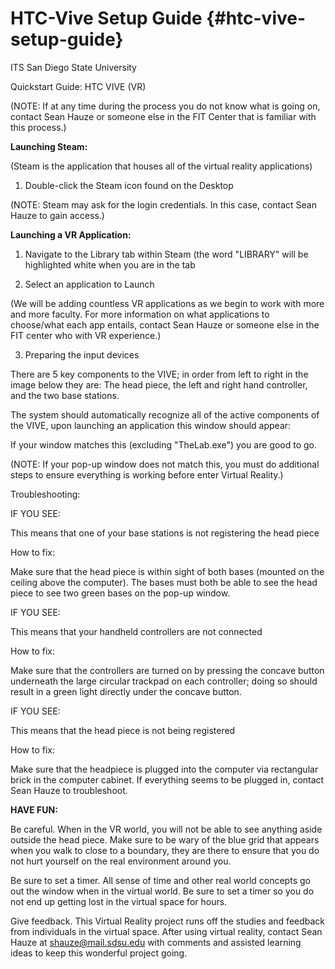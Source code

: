 # HTC-Vive Setup Guide {#htc-vive-setup-guide}

ITS San Diego State University

Quickstart Guide: HTC VIVE (VR)

(NOTE: If at any time during the process you do not know what is going on, contact Sean Hauze or someone else in the FIT Center that is familiar with this process.)

**Launching Steam:**

(Steam is the application that houses all of the virtual reality applications)

1) Double-click the Steam icon found on the Desktop

(NOTE: Steam may ask for the login credentials. In this case, contact Sean Hauze to gain access.)

**Launching a VR Application:**

1) Navigate to the Library tab within Steam (the word &quot;LIBRARY&quot; will be highlighted white when you are in the tab

2) Select an application to Launch

(We will be adding countless VR applications as we begin to work with more and more faculty. For more information on what applications to choose/what each app entails, contact Sean Hauze or someone else in the FIT center who with VR experience.)

3) Preparing the input devices

There are 5 key components to the VIVE; in order from left to right in the image below they are: The head piece, the left and right hand controller, and the two base stations.

The system should automatically recognize all of the active components of the VIVE, upon launching an application this window should appear:

If your window matches this (excluding &quot;TheLab.exe&quot;) you are good to go.

(NOTE: If your pop-up window does not match this, you must do additional steps to ensure everything is working before enter Virtual Reality.)

Troubleshooting:

IF YOU SEE:

This means that one of your base stations is not registering the head piece

How to fix:

Make sure that the head piece is within sight of both bases (mounted on the ceiling above the computer). The bases must both be able to see the head piece to see two green bases on the pop-up window.

IF YOU SEE:

This means that your handheld controllers are not connected

How to fix:

Make sure that the controllers are turned on by pressing the concave button underneath the large circular trackpad on each controller; doing so should result in a green light directly under the concave button.

IF YOU SEE:

This means that the head piece is not being registered

How to fix:

Make sure that the headpiece is plugged into the computer via rectangular brick in the computer cabinet. If everything seems to be plugged in, contact Sean Hauze to troubleshoot.

**HAVE FUN:**

Be careful. When in the VR world, you will not be able to see anything aside outside the head piece. Make sure to be wary of the blue grid that appears when you walk to close to a boundary, they are there to ensure that you do not hurt yourself on the real environment around you.

Be sure to set a timer. All sense of time and other real world concepts go out the window when in the virtual world. Be sure to set a timer so you do not end up getting lost in the virtual space for hours.

Give feedback. This Virtual Reality project runs off the studies and feedback from individuals in the virtual space. After using virtual reality, contact Sean Hauze at shauze@mail.sdsu.edu with comments and assisted learning ideas to keep this wonderful project going.